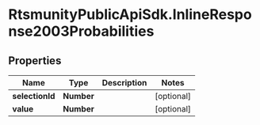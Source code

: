 # RtsmunityPublicApiSdk.InlineResponse2003Probabilities

## Properties
Name | Type | Description | Notes
------------ | ------------- | ------------- | -------------
**selectionId** | **Number** |  | [optional] 
**value** | **Number** |  | [optional] 


